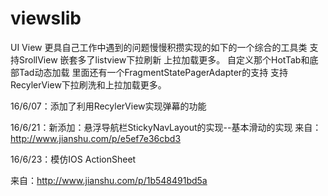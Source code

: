# viewslib
UI View  更具自己工作中遇到的问题慢慢积攒实现的如下的一个综合的工具类
支持SrollView 嵌套多了listview下拉刷新  上拉加载更多。
自定义那个HotTab和底部Tad动态加载
里面还有一个FragmentStatePagerAdapter的支持
支持RecylerView下拉刷洗和上拉加载更多。

16/6/07：添加了利用RecylerView实现弹幕的功能

16/6/21：新添加：悬浮导航栏StickyNavLayout的实现--基本滑动的实现 来自：http://www.jianshu.com/p/e5ef7e36cbd3

16/6/23：模仿IOS ActionSheet

来自：http://www.jianshu.com/p/1b548491bd5a
